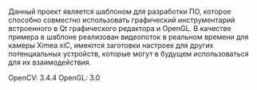   Данный проект является шаблоном для разработки ПО, которое способно совместно использовать графический инструментарий встроенного в Qt графического редактора и OpenGL.
  В качестве примера в шаблоне реализован видеопоток в реальном времени для камеры Ximea xiC, имеются заготовки настроек для других потенциальных устройств, которые могут в будущем использоваться для их взаимодействия.

OpenCV: 3.4.4
OpenGL: 3.0
